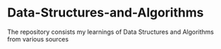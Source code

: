 # Data-Structures-and-Algorithms
The repository consists my learnings of Data Structures and Algorithms from various sources 
